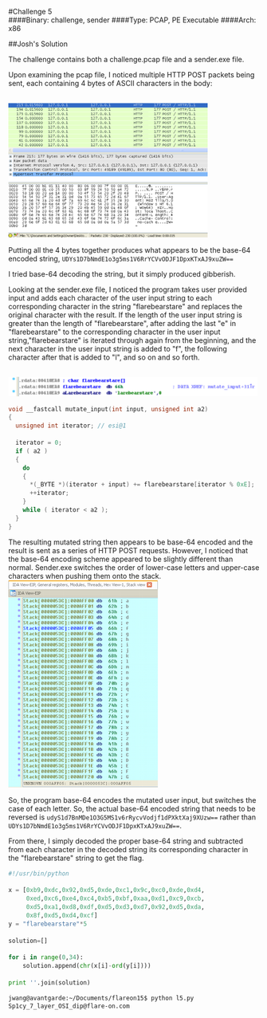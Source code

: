#Challenge 5                              
####Binary: challenge, sender
####Type: PCAP, PE Executable
####Arch: x86

##Josh's Solution

The challenge contains both a challenge.pcap file and a sender.exe file.

Upon examining the pcap file, I noticed multiple HTTP POST packets being sent, each containing 4 bytes of ASCII characters in the body:

<br><img src="imgs/chal5-wireshark.png" width="400"></br>

Putting all the 4 bytes together produces what appears to be the base-64 encoded string, `UDYs1D7bNmdE1o3g5ms1V6RrYCVvODJF1DpxKTxAJ9xuZW==`

I tried base-64 decoding the string, but it simply produced gibberish.

Looking at the sender.exe file, I noticed the program takes user provided input and adds each character of the user input string to each corresponding character in the string "flarebearstare" and replaces the original character with the result. If the length of the user input string is greater than the length of "flarebearstare", after adding the last "e" in "flarebearstare" to the corresponding character in the user input string,"flarebearstare" is iterated through again from the beginning, and the next character in the user input string is added to "f", the following character after that is added to "l", and so on and so forth.

<br><img src="imgs/chal5-flarebearstare.png" width="500"></br>

```C
void __fastcall mutate_input(int input, unsigned int a2)
{
  unsigned int iterator; // esi@1

  iterator = 0;
  if ( a2 )
  {
    do
    {
      *(_BYTE *)(iterator + input) += flarebearstare[iterator % 0xE];
      ++iterator;
    }
    while ( iterator < a2 );
  }
}
```

The resulting mutated string then appears to be base-64 encoded and the result is sent as a series of HTTP POST requests. However, I noticed that the base-64 encoding scheme appeared to be slightly different than normal. Sender.exe switches the order of lower-case letters and upper-case characters when pushing them onto the stack. 
<br><img src="imgs/chal5-alphabet.png" width="300"></br>

So, the program base-64 encodes the mutated user input, but switches the case of each letter. So, the actual base-64 encoded string that needs to be reversed is `udyS1d7BnMDe1O3G5MS1v6rRycvVodjf1dPXktXaj9XUzw==` rather than `UDYs1D7bNmdE1o3g5ms1V6RrYCVvODJF1DpxKTxAJ9xuZW==`. 

From there, I simply decoded the proper base-64 string and subtracted from each character in the decoded string its corresponding character in the "flarebearstare" string to get the flag.

```python
#!/usr/bin/python

x = [0xb9,0xdc,0x92,0xd5,0xde,0xc1,0x9c,0xc0,0xde,0xd4,
     0xed,0xc6,0xe4,0xc4,0xb5,0xbf,0xaa,0xd1,0xc9,0xcb,
     0xd5,0xa1,0xd8,0xdf,0xd5,0xd3,0xd7,0x92,0xd5,0xda,
     0x8f,0xd5,0xd4,0xcf]
y = "flarebearstare"*5

solution=[]

for i in range(0,34):
    solution.append(chr(x[i]-ord(y[i])))

print ''.join(solution)
```

```shell
jwang@avantgarde:~/Documents/flareon15$ python l5.py 
Sp1cy_7_layer_OSI_dip@flare-on.com
```



